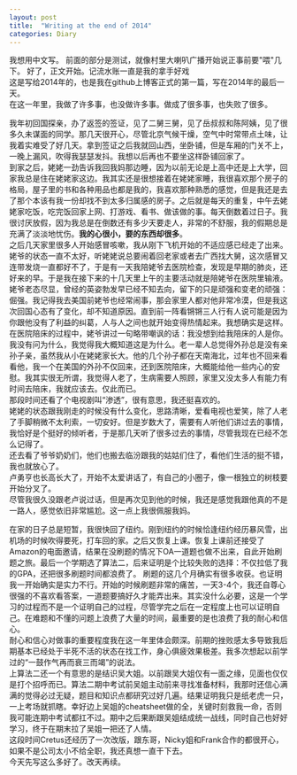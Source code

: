 ```yaml
---
layout: post
title:  "Writing at the end of 2014"
categories: Diary
---
```

我想用中文写。
前面的部分是测试，就像村里大喇叭广播开始说正事前要"喂"几下。
好了，正文开始。记流水账一直是我的拿手好戏   
这是写给2014年的，也是我在github上博客正式的第一篇，写在2014年的最后一天。   
在这一年里，我做了许多事，也没做许多事。做成了很多事，也失败了很多。    

我年初回国探亲，办了返签的签证，见了二舅三舅，见了岳叔叔和陈阿姨，见了很多久未谋面的同学。那几天很开心，尽管北京气候干燥，空气中时常带点土味，让我着实难受了好几天。拿到签证之后我就回山西，坐卧铺，但是车厢的门关不上，一晚上漏风，吹得我瑟瑟发抖。我想以后再也不要坐这样卧铺回家了。   
到家之后，姥姥一劲告诉我回我妈那边睡，因为以前无论是上高中还是上大学，回家我总是住在姥姥家这边。我其实还是很想接着在姥姥家睡，我很喜欢那个房子的格局，屋子里的书和各种用品也都是我的，我喜欢那种熟悉的感觉，但是我还是去了那个本该有我一份却找不到太多归属感的房子。之后就是每天的重复，中午去姥姥家吃饭，吃完饭回家上网、打游戏、看书、做该做的事。每天倒数着过日子。我很讨厌放假，因为我总是在倒数还有多少天要走人，非常的不舒服，我的假期总是充满了淡淡地忧伤。**我的心很小，要的东西却很多**。   
之后几天家里很多人开始感冒咳嗽，我从刚下飞机开始的不适应感已经走了出来。姥爷的状态一直不太好，听姥姥说总要闹着回老家或者去广西找大舅，这次感冒又连带发烧一直都好不了，于是有一天我陪姥爷去医院检查，发现是早期的肺炎，还好来的早。于是我在接下来的十几天里上午的主要活动就是陪姥爷在医院里输液。    
姥爷老态尽显，曾经的英姿勃发早已经不知去向，留下的只是顽强和变老的顽强：倔强。我记得我去美国前姥爷也经常闹事，那会家里人都对他非常冷漠，但是我这次回国心态有了变化，却不知道原因。直到前一阵看锵锵三人行有人说可能是因为你跟他没有了利益的纠葛，人与人之间也就开始变得热情起来。我想确实是这样。在医院陪床的过程中，姥爷讲过一句略带嘲讽的话：我没想到给我陪床的人是你。我没有问为什么，我觉得我大概知道这是为什么。老一辈人总觉得外孙总是没有亲孙子亲，虽然我从小在姥姥家长大。他的几个孙子都在天南海北，过年也不回来看看他，我一个在美国的外孙不仅回来，还到医院陪床，大概能给他一些内心的安慰。我其实很无所谓，我觉得人老了，生病需要人照顾，家里又没太多人有能力有时间去陪床，我就应该去。仅此而已。    
那段时间还看了个电视剧叫“渗透”，很有意思，我还挺喜欢的。    
姥姥的状态跟我刚走的时候没有什么变化，思路清晰，爱看电视也爱笑，除了人老了手脚稍微不太利索，一切安好。但是岁数大了，需要有人听他们讲过去的事情，我恰好是个挺好的倾听者，于是那几天听了很多过去的事情，尽管我现在已经不怎么记得了。  
还去看了爷爷奶奶们，他们也搬去临汾跟我的姑姑们住了，看他们生活的挺不错，我也就放心了。  
卢勇亨也长高长大了，开始不太爱讲话了，有自己的小圈子，像一根独立的树枝要开始分叉了。    
尽管我很久没跟老卢说过话，但是再次见到他的时候，我还是感觉我跟他真的不是一路人，感觉依旧非常尴尬。这一点上我很佩服我妈。

在家的日子总是短暂，我很快回了纽约。刚到纽约的时候恰逢纽约经历暴风雪，出机场的时候吹得要死，打车回的家。之后又恢复上课。恢复上课前还接受了Amazon的电面邀请，结果在没刷题的情况下OA一道题也做不出来，自此开始刷题之旅。最后一个学期选了算法二，后来证明是个比较失败的选择：不仅拉低了我的GPA，还把很多刷题时间都浪费了。 
刷题的这几个月确实有很多收获。也证明我一开始确实是实力不行。开始的时候刷题非常的痛苦，一天3-4个，我还自尊心很强的不喜欢看答案，一道题要搞好久才能弄出来。其实没什么必要，这是一个学习的过程而不是一个证明自己的过程，尽管学完之后在一定程度上也可以证明自己。在难题和不懂的问题上浪费了大量的时间，最重要的是也浪费了我的耐心和信心。  
耐心和信心对做事的重要程度我在这一年里体会颇深。前期的挫败感太多导致我后期基本已经处于半死不活的状态在找工作，身心俱疲效果极差。我多次想起以前学过的“一鼓作气再而衰三而竭”的说法。  
上算法二还一个有意思的是结识吴大姐。以前跟吴大姐仅有一面之缘，见面也仅仅是打个招呼而已。算法二期中考试前吴姐主动前来寻找准备材料，我那时还信心满满的觉得必过无疑，题目和知识点都研究过好几遍。结果证明我只是纸老虎一只，一上考场就抓瞎。幸好边上吴姐的cheatsheet做的全，关键时刻救我一命，否则我可能连期中考试都扛不过。期中之后果断跟吴姐结成统一战线，同时自己也好好学习，终于在期末拉了吴姐一把还了人情。    
这段时间Cretus还经历了一次改版，跟东哥，Nicky姐和Frank合作的都很开心，如果不是公司太小不给全职，我还真想一直干下去。    
今天先写这么多好了。改天再续。
